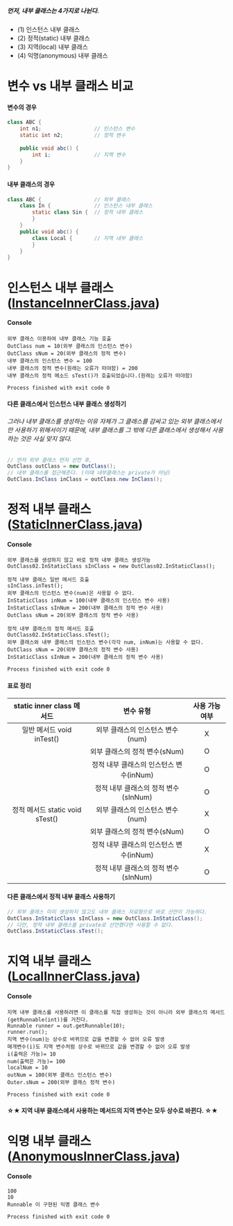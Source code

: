 ##### 먼저, 내부 클래스는 4가지로 나뉜다. 
- (1) 인스턴스 내부 클래스 
- (2) 정적(static) 내부 클래스 
- (3) 지역(local) 내부 클래스 
- (4) 익명(anonymous) 내부 클래스

# 변수 vs 내부 클래스 비교
#### 변수의 경우
```java
class ABC {
    int n1;                 // 인스턴스 변수
    static int n2;          // 정적 변수
    
    public void abc() {
        int i;              // 지역 변수
    }
}
```
#### 내부 클래스의 경우
```java
class ABC {                 // 외부 클래스
    class In {              // 인스턴스 내부 클래스
        static class Sin {  // 정적 내부 클래스
        }
    }
    public void abc() {
        class Local {       // 지역 내부 클래스
        }
    }
}
```

# 인스턴스 내부 클래스 ([InstanceInnerClass.java](./InstanceInnerClass.java))
#### Console
```shell
외부 클래스 이용하여 내부 클래스 기능 호출
OutClass num = 10(외부 클래스의 인스턴스 변수)
OutClass sNum = 20(외부 클래스의 정적 변수)
내부 클래스의 인스턴스 변수 = 100
내부 클래스의 정적 변수(원래는 오류가 떠야함) = 200
내부 클래스의 정적 메소드 sTest()가 호출되었습니다.(원래는 오류가 떠야함)

Process finished with exit code 0
```
#### 다른 클래스에서 인스턴스 내부 클래스 생성하기
###### 그러나 내부 클래스를 생성하는 이유 자체가 그 클래스를 감싸고 있는 외부 클래스에서만 사용하기 위해서이기 때문에, 내부 클래스를 그 밖에 다른 클래스에서 생성해서 사용하는 것은 사실 맞지 않다.
```java
// 먼저 외부 클래스 먼저 선언 후,
OutClass outClass = new OutClass();
// 내부 클래스를 접근해준다. (이때 내부클래스는 private가 아님)
OutClass.InClass inClass = outClass.new InClass();
```

# 정적 내부 클래스 ([StaticInnerClass.java](./StaticInnerClass.java))
#### Console
```shell
외부 클래스를 생성하지 않고 바로 정적 내부 클래스 생성가능
OutClass02.InStaticClass sInClass = new OutClass02.InStaticClass();

정적 내부 클래스 일반 메서드 호출
sInClass.inTest();
외부 클래스의 인스턴스 변수(num)은 사용할 수 없다.
InStaticClass inNum = 100(내부 클래스의 인스턴스 변수 사용)
InStaticClass sInNum = 200(내부 클래스의 정적 변수 사용)
OutClass sNum = 20(외부 클래스의 정적 변수 사용)

정적 내부 클래스의 정적 메서드 호출
OutClass02.InStaticClass.sTest();
외부 클래스와 내부 클래스의 인스턴스 변수(각각 num, inNum)는 사용할 수 없다.
OutClass sNum = 20(외부 클래스의 정적 변수 사용)
InStaticClass sInNum = 200(내부 클래스의 정적 변수 사용)

Process finished with exit code 0
```
#### 표로 정리
| static inner class 메서드 |                 변수 유형                  |        사용 가능 여부         |
| :-------: | :-----------------------------------------------------: | :----------------------: |
| 일반 메서드 void inTest() |  외부 클래스의 인스턴스 변수(num)              | X |
|           |   외부 클래스의 정적 변수(sNum)                             | O |
|           |   정적 내부 클래스의 인스턴스 변수(inNum)                     | O  |
|           |     정적 내부 클래스의 정적 변수(sInNum)                     | O |
| 정적 메서드 static void sTest() |  외부 클래스의 인스턴스 변수(num)        | X |
|           |   외부 클래스의 정적 변수(sNum)                             | O |
|           |   정적 내부 클래스의 인스턴스 변수(inNum)                   | X |
|           |     정적 내부 클래스의 정적 변수(sInNum)                      | O |
#### 다른 클래스에서 정적 내부 클래스 사용하기
```java
// 외부 클래스 미리 생성하지 않고도 내부 클래스 자료형으로 바로 선언이 가능하다.
OutClass.InStaticClass sInClass = new OutClass.InStaticClass();
// 다만, 정적 내부 클래스를 private로 선언했다면 사용할 수 없다.
OutClass.InStaticClass.sTest();
```
# 지역 내부 클래스 ([LocalInnerClass.java](./LocalInnerClass.java))
#### Console
```shell
지역 내부 클래스를 사용하려면 이 클래스를 직접 생성하는 것이 아니라 외부 클래스의 메서드(getRunnable(int))를 거친다.
Runnable runner = out.getRunnable(10);
runner.run();
지역 변수(num)는 상수로 바뀌므로 값을 변경할 수 없어 오류 발생
매개변수(i)도 지역 변수처럼 상수로 바뀌므로 값을 변경할 수 없어 오류 발생
i(출력은 가능)= 10
num(출력은 가능)= 100
localNum = 10
outNum = 100(외부 클래스 인스턴스 변수)
Outer.sNum = 200(외부 클래스 정적 변수)

Process finished with exit code 0
```
#### ☆★ 지역 내부 클래스에서 사용하는 메서드의 지역 변수는 모두 상수로 바뀐다. ☆★

# 익명 내부 클래스 ([AnonymousInnerClass.java](./AnonymousInnerClass.java))
#### Console
```shell
100
10
Runnable 이 구현된 익명 클래스 변수

Process finished with exit code 0
```